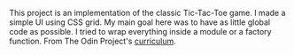 This project is an implementation of the classic Tic-Tac-Toe game. I made a simple UI using CSS grid. My main goal here was to have as little global code as possible. I tried to wrap everything inside a module or a factory function. From The Odin Project's [curriculum](https://www.theodinproject.com/lessons/tic-tac-toe-javascript).
